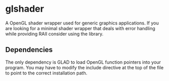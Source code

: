 # glshader

A OpenGL shader wrapper used for generic graphics applications. If you are looking for a minimal shader wrapper that deals with error handling while 
providing RAII consider using the library.

## Dependencies

The only dependency is GLAD to load OpenGL function pointers into your program. You may have to modify the include directive at the top of the file 
to point to the correct installation path.
